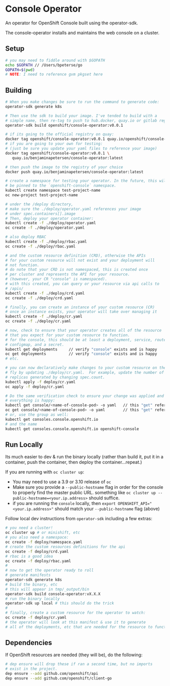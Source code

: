 # Console Operator 

An operator for OpenShift Console built using the operator-sdk.

The console-operator installs and maintains the web console on a cluster.

## Setup


```bash  
# you may need to fiddle around with $GOPATH
echo $GOPATH // /Users/bpeterse/go
GOPATH=$(pwd)
# NOTE: I need to reference gvm pkgset here
```


## Building

```bash 
# When you make changes be sure to run the command to generate code: 
operator-sdk generate k8s

# Then use the sdk to build your image. I've tended to build with a 
# simple name, then re-tag to push to hub.docker, quay.io or gitlab registry: 
operator-sdk build openshift/console-operator:v0.0.1

# if its going to the official registry on quay:
docker tag openshift/console-operator:v0.0.1 quay.io/openshift/console-operator:latest
# if you are going to your own for testing:
# (just be sure you update your yaml files to reference your image)
docker tag openshift/console-operator:v0.0.1 \ 
   quay.io/benjaminapetersen/console-operator:latest 

# then push the image to the registry of your choice 
docker push quay.io/benjaminapetersen/console-operator:latest

# create a namespace for testing your operator. In the future, this will 
# be pinned to the `openshift-console` namespace.
kubectl create namespace test-project-name
oc new-project test-project-name

# under the /deploy directory, 
# make sure the ./deploy/operator.yaml references your image
# under spec.containers[].image
# Then, deploy your operator container:
kubectl create -f ./deploy/operator.yaml
oc create -f ./deploy/operator.yaml

# also deploy RBAC 
kubectl create -f ./deploy/rbac.yaml
oc create -f ./deploy/rbac.yaml

# and the custom resource definition (CRD), otherwise the APIs 
# for your custom resource will not exist and your deployment will
# not function.
# do note that your CRD is not namespaced, this is created once 
# per cluster and represents the API for your resource.
# (however, your CR "console" is namespaced).
# with this created, you can query or your resource via api calls to 
# /apis/
kubectl create -f ./deploy/crd.yaml
oc create -f ./deploy/crd.yaml  

# finally, you can create an instance of your custom resource (CR)
# once an instance exists, your operator will take over managing it 
kubectl create -f ./deploy/cr.yaml
oc create -f ./deploy/cr.yaml 

# now, check to ensure that your operator creates all of the resource
# that you expect for your custom resource to function.  
# for the console, this should be at least a deployment, service, route,
# configmap, and a secret.  
kubectl get deployments     // verify "console" exists and is happy
oc get deployments          // verify "console" exists and is happy
# etc.

# you can now declaratively make changes to your custom resource on the 
# fly by updating ./deploy/cr.yaml.  For example, update the number of 
# replicas generated by changing spec.count.  
kubectl apply -f deploy/cr.yaml
oc apply -f deploy/cr.yaml

# Do the same verification check to ensure your change was applied and 
# everything is happy:
kubectl get console/<name-of-console-pod> -o yaml   // this "get" references kind/name
oc get console/<name-of-console-pod> -o yaml        // this "get" references kind/name
# or, use the group as well:
kubectl get consoles.console.openshift.io
# and the name 
kubectl get consoles.console.openshift.io openshift-console
```

## Run Locally 

Its much easier to dev & run the binary locally (rather than build it, 
put it in a container, push the container, then deploy the container...repeat.)

If you are running with `oc cluster up`:
 
 - You may need to use a 3.9 or 3.10 release of `oc`
 - Make sure you provide a `--public-hostname` flag in order for the console to properly find the 
master public URL.  something like `oc cluster up --public-hostname=<your.ip.address>`
should suffice. 
- if you are running the `console` locally, then `export OPENSHIFT_API="<your.ip.address>"`
should match your `--public-hostname` flag (above)


Follow local dev instructions from `operator-sdk` including a few extras:

```bash 
# you need a cluster!
oc cluster up # or minishift, etc
# you also need a namespace:
oc create -f deploy/namespace.yaml
# create the custom resources definitions for the api 
oc create -f deploy/crd.yaml
# rbac is a good idea 
oc create -f deploy/rbac.yaml 
# 
# now to get the operator ready to roll
# generate manifests
operator-sdk generate k8s 
# build the binary, etc
# this will appear in tmp/_output/bin
operator-sdk build console-operator:vX.X.X
# run the binary locally 
operator-sdk up local # this should do the trick
#
# finally, create a custom resource for the operator to watch:
oc create -f deploy/cr.yaml
# the operator will look at this manifest & use it to generate 
# all of the deployments, etc that are needed for the resource to function.
```

## Dependencies

If OpenShift resources are needed (they will be), do the following:

```bash
# dep ensure will drop these if ran a second time, but no imports
# exist in the project.
dep ensure --add github.com/openshift/api
dep ensure --add github.com/openshift/client-go
```